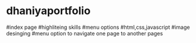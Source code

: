 # dhaniyaportfolio
#index page
#highliteing skills
#menu options
#html,css,javascript
#image desinging
#menu option to navigate one page to another pages
